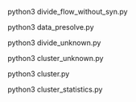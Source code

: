 python3 divide_flow_without_syn.py

python3 data_presolve.py

python3 divide_unknown.py

python3 cluster_unknown.py

python3 cluster.py

python3 cluster_statistics.py